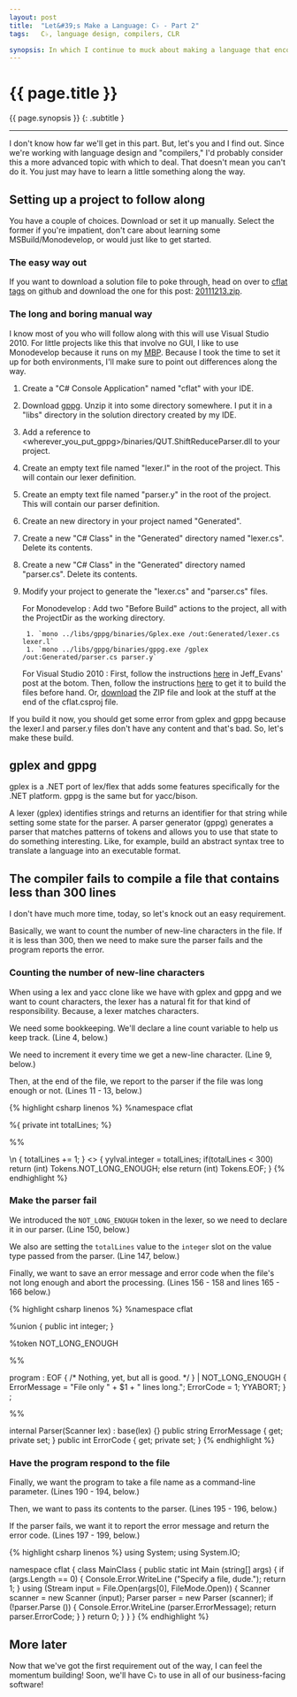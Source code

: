```yaml
---
layout: post
title:  "Let&#39;s Make a Language: C♭ - Part 2"
tags:   C♭, language design, compilers, CLR

synopsis: In which I continue to muck about making a language that encourages bad practices.
---
```


# {{ page.title }}

{{ page.synopsis }}
{: .subtitle }

-----

I don't know how far we'll get in this part. But, let's you and I find out.
Since we're working with language design and "compilers," I'd probably
consider this a more advanced topic with which to deal. That doesn't mean you
can't do it. You just may have to learn a little something along the way.

## Setting up a project to follow along

You have a couple of choices. Download or set it up manually. Select the
former if you're impatient, don't care about learning some
MSBuild/Monodevelop, or would just like to get started.

### The easy way out

If you want to download a solution file to poke through, head on over to
[cflat tags](https://github.com/realistschuckle/cflat/tags) on github and
download the one for this post:
[20111213.zip](https://github.com/realistschuckle/cflat/zipball/20111213).


### The long and boring manual way

I know most of you who will follow along with this will use Visual Studio
2010. For little projects like this that involve no GUI, I like to use
Monodevelop because it runs on my [MBP](http://support.apple.com/kb/sp33).
Because I took the time to set it up for both environments, I'll make sure
to point out differences along the way.

1. Create a "C# Console Application" named "cflat" with your IDE.
1. Download [gppg](http://gppg.codeplex.com). Unzip it into some directory
somewhere. I put it in a "libs" directory in the solution directory created
by my IDE.
1. Add a reference to
&lt;wherever_you_put_gppg&gt;/binaries/QUT.ShiftReduceParser.dll to your
project.
1. Create an empty text file named "lexer.l" in the root of the project. This
will contain our lexer definition.
1. Create an empty text file named "parser.y" in the root of the project. This
will contain our parser definition.
1. Create an new directory in your project named "Generated".
1. Create a new "C# Class" in the "Generated" directory named "lexer.cs".
Delete its contents.
1. Create a new "C# Class" in the "Generated" directory named "parser.cs".
Delete its contents.
1. Modify your project to generate the "lexer.cs" and "parser.cs" files.

    For Monodevelop
    : Add two "Before Build" actions to the project, all with the ProjectDir
      as the working directory.
      
        1. `mono ../libs/gppg/binaries/Gplex.exe /out:Generated/lexer.cs lexer.l`
        1. `mono ../libs/gppg/binaries/gppg.exe /gplex /out:Generated/parser.cs parser.y`

    For Visual Studio 2010
    : First, follow the instructions
      [here](http://social.msdn.microsoft.com/forums/en-US/vsx/thread/79f4d7b9-a5af-4cab-92c6-e3cb93caef9d)
      in Jeff_Evans' post at the botom. Then, follow the instructions
      [here](http://www.eriknovales.com/blog/index.php/2009/06/27/using-gppg-and-gplex-with-visual-studio/)
      to get it to build the files before hand. Or,
      [download](https://github.com/realistschuckle/cflat/zipball/20111213) the
      ZIP file and look at the stuff at the end of the cflat.csproj file.

If you build it now, you should get some error from gplex and gppg because the
lexer.l and parser.y files don't have any content and that's bad. So, let's
make these build.

## gplex and gppg

gplex is a .NET port of lex/flex that adds some features specifically for the
.NET platform. gppg is the same but for yacc/bison.

A lexer (gplex) identifies strings and returns an identifier for that string
while setting some state for the parser. A parser generator (gppg) generates
a parser that matches patterns of tokens and allows you to use that state to
do something interesting. Like, for example, build an abstract syntax tree to
translate a language into an executable format.

## The compiler fails to compile a file that contains less than 300 lines

I don't have much more time, today, so let's knock out an easy requirement.

Basically, we want to count the number of new-line characters in the file. If
it is less than 300, then we need to make sure the parser fails and the
program reports the error.

### Counting the number of new-line characters

When using a lex and yacc clone like we have with gplex and gppg and we want
to count characters, the lexer has a natural fit for that kind of
responsibility. Because, a lexer matches characters.

We need some bookkeeping. We'll declare a line count variable to help us keep
track. (Line 4, below.)

We need to increment it every time we get a new-line character. (Line 9,
below.)

Then, at the end of the file, we report to the parser if the file was long
enough or not. (Lines 11 - 13, below.)

{% highlight csharp linenos %}
%namespace cflat

%{
private int totalLines;
%}

%%

\n        { totalLines += 1; }
<<EOF>>   {
            yylval.integer = totalLines;
            if(totalLines < 300) return (int) Tokens.NOT_LONG_ENOUGH;
            else return (int) Tokens.EOF;
          }
{% endhighlight %}

### Make the parser fail

We introduced the `NOT_LONG_ENOUGH` token in the lexer, so we need to declare
it in our parser. (Line 150, below.)

We also are setting the `totalLines` value to the `integer` slot on the value
type passed from the parser. (Line 147, below.)

Finally, we want to save an error message and error code when the file's not
long enough and abort the processing. (Lines 156 - 158 and lines 165 - 166
below.)

{% highlight csharp linenos %}
%namespace cflat

%union {
  public int integer;
}

%token<integer> NOT_LONG_ENOUGH

%%

program : EOF               { /* Nothing, yet, but all is good. */ }
        | NOT_LONG_ENOUGH   { 
                              ErrorMessage = "File only " + $1 + " lines long.";
                              ErrorCode = 1;
                              YYABORT;
                            }
        ;

%%

internal Parser(Scanner lex) : base(lex) {}
public string ErrorMessage { get; private set; }
public int ErrorCode { get; private set; }
{% endhighlight %}

### Have the program respond to the file

Finally, we want the program to take a file name as a command-line parameter.
(Lines 190 - 194, below.)

Then, we want to pass its contents to the parser. (Lines 195 - 196, below.)

If the parser fails, we want it to report the error message and return the
error code. (Lines 197 - 199, below.)

{% highlight csharp linenos %}
using System;
using System.IO;

namespace cflat
{
  class MainClass
  {
    public static int Main (string[] args)
    {
      if (args.Length == 0) {
        Console.Error.WriteLine ("Specify a file, dude.");
        return 1;
      }
      using (Stream input = File.Open(args[0], FileMode.Open)) {
        Scanner scanner = new Scanner (input);
        Parser parser = new Parser (scanner);
        if (!parser.Parse ()) {
          Console.Error.WriteLine (parser.ErrorMessage);
          return parser.ErrorCode;
        }
      }
      return 0;
    }
  }
}
{% endhighlight %}


## More later

Now that we've got the first requirement out of the way, I can feel the
momentum building! Soon, we'll have C♭ to use in all of our business-facing
software!